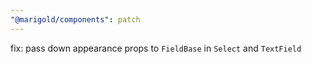 ```yaml
---
"@marigold/components": patch
---
```


fix: pass down appearance props to `FieldBase` in `Select` and `TextField`
